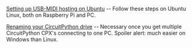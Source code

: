 

[Setting up USB-MIDI hosting on Ubuntu](https://neuma.studio/raspberry-pi-as-usb-bluetooth-midi-host/) -- Follow these steps on Ubuntu Linux, both on Raspberry Pi and PC.

[Renaming your CircuitPython drive](https://learn.adafruit.com/welcome-to-circuitpython/renaming-circuitpy) -- Necessary once you get multiple CircuitPython CPX's connecting to one PC.  Spoiler alert: much easier on Windows than Linux.

